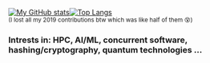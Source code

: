 [![My GitHub stats](https://github-readme-stats.vercel.app/api?username=jounaidr&theme=tokyonight&count_private=true&include_all_commits=true&hide_rank=true&show_icons=true&disable_animations=true&line_height=24)](https://github.com/anuraghazra/github-readme-stats)[![Top Langs](https://github-readme-stats.vercel.app/api/top-langs/?username=jounaidr&exclude_repo=jrvr-world,jrc-node-javadocs,jrc-node-API-docs,React-ui-training,JR-portfolio-react&theme=tokyonight&layout=compact&langs_count=8)](https://github.com/anuraghazra/github-readme-stats)
</br><sup>(I lost all my 2019 contributions btw which was like half of them 😵‍)</sup>

### Intrests in: HPC, AI/ML, concurrent software, hashing/cryptography, quantum technologies ...


